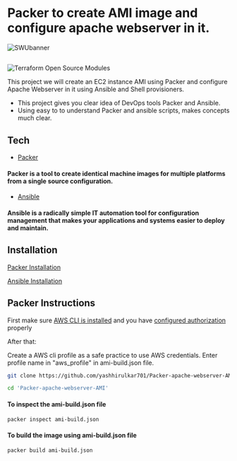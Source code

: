 #  Packer to create AMI image and configure apache webserver in it.  

![SWUbanner](https://imgs.search.brave.com/YInXeCShZnH9xqYBK2CPiwQjiLhey3GtrhVTPjiGTjU/rs:fit:1040:225:1/g:ce/aHR0cHM6Ly90c2Uy/Lm1tLmJpbmcubmV0/L3RoP2lkPU9JUC5B/Q1ZFcVV2UlNxSWxy/TVItcVVMc2FnSGFE/WSZwaWQ9QXBp)

##

![Terraform Open Source Modules](https://docs.cloudposse.com/images/terraform-open-source-modules.svg)

This project we will create an EC2 instance AMI using Packer and configure Apache Webserver in it using Ansible and Shell provisioners.

- This project gives you clear idea of DevOps tools Packer and Ansible.
- Using easy to to understand Packer and ansible scripts, makes concepts much clear.

## Tech

- [Packer](https://www.packer.io/)
#### Packer is a tool to create identical machine images for multiple platforms from a single source configuration.

- [Ansible](https://www.ansible.com/)
#### Ansible is a radically simple IT automation tool for configuration management that makes your applications and systems easier to deploy and maintain.

## Installation

[Packer Installation](https://www.packer.io/downloads)

[Ansible Installation](https://docs.ansible.com/ansible/latest/installation_guide/intro_installation.html)

## Packer Instructions

First make sure [AWS CLI is installed](https://docs.aws.amazon.com/cli/latest/userguide/cli-chap-install.html) and you have [configured authorization](https://docs.aws.amazon.com/cli/latest/userguide/cli-chap-configure.html) properly

After that:

Create a AWS cli profile as a safe practice to use AWS credentials.
Enter profile name in "aws_profile" in ami-build.json file.


```sh
git clone https://github.com/yashhirulkar701/Packer-apache-webserver-AMI.git

cd 'Packer-apache-webserver-AMI'
```

#### To inspect the ami-build.json file
```sh
packer inspect ami-build.json
```

#### To build the image using ami-build.json file
```sh
packer build ami-build.json
```
